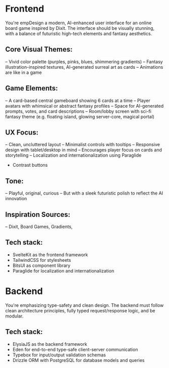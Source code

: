 # Frontend
You're empDesign a modern, AI-enhanced user interface for an online board game inspired by Dixit. The interface should be visually stunning, with a balance of futuristic high-tech elements and fantasy aesthetics.

## Core Visual Themes:
– Vivid color palette (purples, pinks, blues, shimmering gradients)
– Fantasy illustration-inspired textures, AI-generated surreal art as cards
– Animations are like in a game

## Game Elements:
– A card-based central gameboard showing 6 cards at a time
– Player avatars with whimsical or abstract fantasy profiles
– Space for AI-generated prompts, votes, and card descriptions
– Room/lobby screen with sci-fi fantasy theme (e.g. floating island, glowing server-core, magical portal)

## UX Focus:
– Clean, uncluttered layout
– Minimalist controls with tooltips
– Responsive design with tablet/desktop in mind
– Encourages player focus on cards and storytelling
– Localization and internationalization using Paraglide
- Contrast buttons

## Tone:
– Playful, original, curious
– But with a sleek futuristic polish to reflect the AI innovation

## Inspiration Sources:
– Dixit, Board Games, Gradients,

## Tech stack:
- SvelteKit as the frontend framework
- TailwindCSS for stylesheets
- BitsUI as component library
- Paraglide for localization and internationalization

# Backend
You're emphasizing type-safety and clean design. The backend must follow clean architecture principles, fully typed request/response logic, and be modular.

## Tech stack:
- ElysiaJS as the backend framework
- Eden for end-to-end type-safe client-server communication
- Typebox for input/output validation schemas
- Drizzle ORM with PostgreSQL for database models and queries
